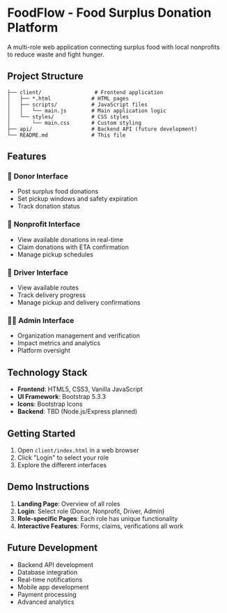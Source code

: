# FoodFlow - Food Surplus Donation Platform

A multi-role web application connecting surplus food with local nonprofits to reduce waste and fight hunger.

## Project Structure

```
├── client/                 # Frontend application
│   ├── *.html             # HTML pages
│   ├── scripts/           # JavaScript files
│   │   └── main.js        # Main application logic
│   └── styles/            # CSS styles
│       └── main.css       # Custom styling
├── api/                   # Backend API (future development)
└── README.md              # This file
```

## Features

### 🏪 **Donor Interface**
- Post surplus food donations
- Set pickup windows and safety expiration
- Track donation status

### 🏢 **Nonprofit Interface**
- View available donations in real-time
- Claim donations with ETA confirmation
- Manage pickup schedules

### 🚚 **Driver Interface**
- View available routes
- Track delivery progress
- Manage pickup and delivery confirmations

### 👨‍💼 **Admin Interface**
- Organization management and verification
- Impact metrics and analytics
- Platform oversight

## Technology Stack

- **Frontend**: HTML5, CSS3, Vanilla JavaScript
- **UI Framework**: Bootstrap 5.3.3
- **Icons**: Bootstrap Icons
- **Backend**: TBD (Node.js/Express planned)

## Getting Started

1. Open `client/index.html` in a web browser
2. Click "Login" to select your role
3. Explore the different interfaces

## Demo Instructions

1. **Landing Page**: Overview of all roles
2. **Login**: Select role (Donor, Nonprofit, Driver, Admin)
3. **Role-specific Pages**: Each role has unique functionality
4. **Interactive Features**: Forms, claims, verifications all work

## Future Development

- Backend API development
- Database integration
- Real-time notifications
- Mobile app development
- Payment processing
- Advanced analytics

